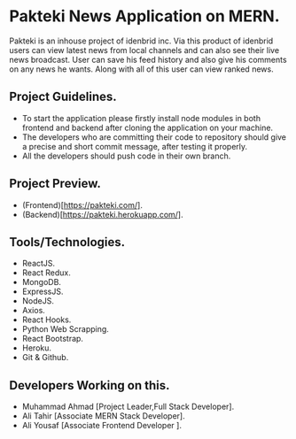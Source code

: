 # Pakteki News Application on MERN.

Pakteki is an inhouse project of idenbrid inc. Via this product of idenbrid users can view latest news from local channels and can also see their live news broadcast. User can save his feed history and also give his comments on any news he wants. Along with all of this user can view ranked news.

## Project Guidelines.

- To start the application please firstly install node modules in both frontend and backend after cloning the application on your machine.
- The developers who are committing their code to repository should give a precise and short commit message, after testing it properly.
- All the developers should push code in their own branch.

## Project Preview.

- (Frontend)[https://pakteki.com/].
- (Backend)[https://pakteki.herokuapp.com/].

## Tools/Technologies.

* ReactJS.
* React Redux.
* MongoDB.
* ExpressJS.
* NodeJS.
* Axios.
* React Hooks.
* Python Web Scrapping.
* React Bootstrap.
* Heroku.
* Git & Github.

## Developers Working on this.
- Muhammad Ahmad [Project Leader,Full Stack Developer].
- Ali Tahir [Associate MERN Stack Developer].
- Ali Yousaf [Associate Frontend Developer ].
